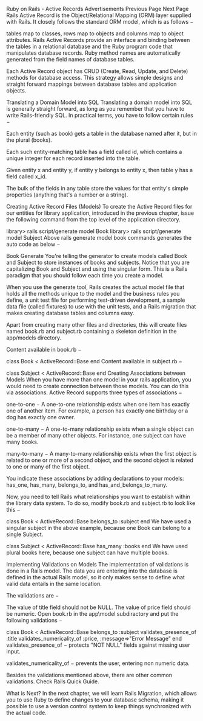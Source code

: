 

Ruby on Rails - Active Records
Advertisements
 Previous Page Next Page  
Rails Active Record is the Object/Relational Mapping (ORM) layer supplied with Rails. It closely follows the standard ORM model, which is as follows −

tables map to classes,
rows map to objects and
columns map to object attributes.
Rails Active Records provide an interface and binding between the tables in a relational database and the Ruby program code that manipulates database records. Ruby method names are automatically generated from the field names of database tables.

Each Active Record object has CRUD (Create, Read, Update, and Delete) methods for database access. This strategy allows simple designs and straight forward mappings between database tables and application objects.

Translating a Domain Model into SQL
Translating a domain model into SQL is generally straight forward, as long as you remember that you have to write Rails-friendly SQL. In practical terms, you have to follow certain rules −

Each entity (such as book) gets a table in the database named after it, but in the plural (books).

Each such entity-matching table has a field called id, which contains a unique integer for each record inserted into the table.

Given entity x and entity y, if entity y belongs to entity x, then table y has a field called x_id.

The bulk of the fields in any table store the values for that entity's simple properties (anything that's a number or a string).

Creating Active Record Files (Models)
To create the Active Record files for our entities for library application, introduced in the previous chapter, issue the following command from the top level of the application directory.

library\> rails script/generate model Book
library\> rails script/generate model Subject
Above rails generate model book commands generates the auto code as below −

Book Generate
You're telling the generator to create models called Book and Subject to store instances of books and subjects. Notice that you are capitalizing Book and Subject and using the singular form. This is a Rails paradigm that you should follow each time you create a model.

When you use the generate tool, Rails creates the actual model file that holds all the methods unique to the model and the business rules you define, a unit test file for performing test-driven development, a sample data file (called fixtures) to use with the unit tests, and a Rails migration that makes creating database tables and columns easy.

Apart from creating many other files and directories, this will create files named book.rb and subject.rb containing a skeleton definition in the app/models directory.

Content available in book.rb −

class Book < ActiveRecord::Base
end
Content available in subject.rb −

class Subject < ActiveRecord::Base
end
Creating Associations between Models
When you have more than one model in your rails application, you would need to create connection between those models. You can do this via associations. Active Record supports three types of associations −

one-to-one − A one-to-one relationship exists when one item has exactly one of another item. For example, a person has exactly one birthday or a dog has exactly one owner.

one-to-many − A one-to-many relationship exists when a single object can be a member of many other objects. For instance, one subject can have many books.

many-to-many − A many-to-many relationship exists when the first object is related to one or more of a second object, and the second object is related to one or many of the first object.

You indicate these associations by adding declarations to your models: has_one, has_many, belongs_to, and has_and_belongs_to_many.

Now, you need to tell Rails what relationships you want to establish within the library data system. To do so, modify book.rb and subject.rb to look like this −

class Book < ActiveRecord::Base
   belongs_to :subject
end
We have used a singular subject in the above example, because one Book can belong to a single Subject.

class Subject < ActiveRecord::Base
   has_many :books
end
We have used plural books here, because one subject can have multiple books.

Implementing Validations on Models
The implementation of validations is done in a Rails model. The data you are entering into the database is defined in the actual Rails model, so it only makes sense to define what valid data entails in the same location.

The validations are −

The value of title field should not be NULL.
The value of price field should be numeric.
Open book.rb in the app\model subdiractory and put the following validations −

class Book < ActiveRecord::Base
   belongs_to :subject
   validates_presence_of :title
   validates_numericality_of :price, :message=>"Error Message"
end
validates_presence_of − protects "NOT NULL" fields against missing user input.

validates_numericality_of − prevents the user, entering non numeric data.

Besides the validations mentioned above, there are other common validations. Check Rails Quick Guide.

What is Next?
In the next chapter, we will learn Rails Migration, which allows you to use Ruby to define changes to your database schema, making it possible to use a version control system to keep things synchronized with the actual code.

